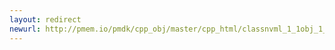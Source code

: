 ```yaml
---
layout: redirect
newurl: http://pmem.io/pmdk/cpp_obj/master/cpp_html/classnvml_1_1obj_1_1transaction_1_1automatic_1_1uncaught__exception__counter.html
---
```

